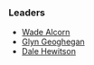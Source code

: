 ### Leaders
* [Wade Alcorn](mailto:wade@bindshell.net)
* [Glyn Geoghegan](mailto:glyng@owasp.org)
* [Dale Hewitson](mailto:dale.hewitson@owasp.org)
